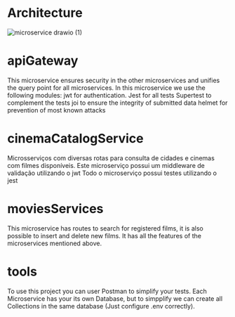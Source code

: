 # Architecture

![microservice drawio (1)](https://user-images.githubusercontent.com/60991421/203374634-ce88c51a-adf5-41d0-aaaa-3f427d5473a0.png)

# apiGateway

This microservice ensures security in the other microservices and unifies the query point for all microservices.
In this microservice we use the following modules:
jwt for authentication.
Jest for all tests
Supertest to complement the tests
joi to ensure the integrity of submitted data
helmet for prevention of most known attacks

# cinemaCatalogService

Microsserviços com diversas rotas para consulta de cidades e cinemas com filmes disponíveis. 
Este microserviço possui um middleware de validação utilizando o jwt
Todo o microserviço possui testes utilizando o jest

# moviesServices

This microservice has routes to search for registered films, it is also possible to insert and delete new films.
It has all the features of the microservices mentioned above.

# tools
To use this project you can user Postman to simplify your tests.
Each Microservice has your its own Database, but to simpplify we can create all Collections in the same database (Just configure .env correctly).

